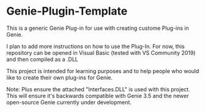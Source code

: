 # Genie-Plugin-Template
This is a generic Genie Plug-in for use with creating custome Plug-ins in Genie. 

I plan to add more instructions on how to use the Plug-In. For now, this repository 
can be opened in Visual Basic (tested with VS Community 2019) and then compiled as a .DLL 

This project is intended for learning purposes and to help people who would like to create 
their own plug-ins for Genie. 

Note: Plus ensure the attached "Interfaces.DLL" is used with this project. This will ensure it's
backwards compatible with Genie 3.5 and the newer open-source Genie currently under development.
